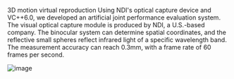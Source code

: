 3D motion virtual reproduction
Using NDI's optical capture device and VC++6.0, we developed an artificial joint performance evaluation system. 
The visual optical capture module is produced by NDI, a U.S.-based company. 
The binocular system can determine spatial coordinates, and the reflective small spheres reflect infrared light of a specific wavelength band. 
The measurement accuracy can reach 0.3mm, with a frame rate of 60 frames per second.

![image](https://github.com/user-attachments/assets/896b1a23-a500-474f-9b2d-bf0decbb84ca)
